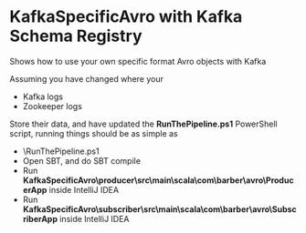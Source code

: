 # KafkaSpecificAvro with Kafka Schema Registry

Shows how to use your own specific format Avro objects with Kafka

Assuming you have changed where your

- Kafka logs
- Zookeeper logs

Store their data, and have updated the **RunThePipeline.ps1** PowerShell script, running things should be as simple as

- \RunThePipeline.ps1
- Open SBT, and do SBT compile
- Run **KafkaSpecificAvro\producer\src\main\scala\com\barber\avro\ProducerApp** inside IntelliJ IDEA
- Run **KafkaSpecificAvro\subscriber\src\main\scala\com\barber\avro\SubscriberApp** inside IntelliJ IDEA
